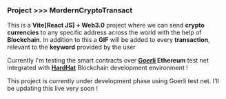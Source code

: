<h3>Project >>> <b>MordernCryptoTransact</b></h3>

This is a <b>Vite[React JS] + Web3.0</b> project where we can send <b>crypto currencies</b> to any specific address across the world with the help of <b>Blockchain</b>.
In addition to this a <b>GIF</b> will be added to every <b>transaction</b>, relevant to the <b>keyword</b> provided by the user<br />

Currently I'm testing the smart contracts over <a href="https://goerlifaucet.com/"><b>Goerli</a> Ethereum</b> test net integrated with <a href="https://hardhat.org/"><b>HardHat</b></a> Blockchain development environment ! <br />

This project is currently under development phase using Goerli test net. I'll be updating this live very soon !<br />
